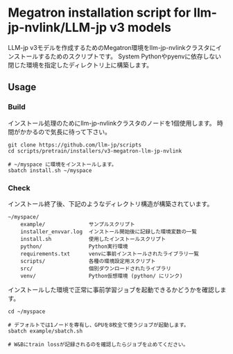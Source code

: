 # Megatron installation script for llm-jp-nvlink/LLM-jp v3 models

LLM-jp v3モデルを作成するためのMegatron環境をllm-jp-nvlinkクラスタにインストールするためのスクリプトです。
System Pythonやpyenvに依存しない閉じた環境を指定したディレクトリ上に構築します。

## Usage

### Build

インストール処理のためにllm-jp-nvlinkクラスタのノードを1個使用します。
時間がかかるので気長に待って下さい。

```shell
git clone https://github.com/llm-jp/scripts
cd scripts/pretrain/installers/v3-megatron-llm-jp-nvlink

# ~/myspace に環境をインストールします。
sbatch install.sh ~/myspace
```

### Check

インストール終了後、下記のようなディレクトリ構造が構築されています。

```
~/myspace/
    example/              サンプルスクリプト
    installer_envvar.log  インストール開始後に記録した環境変数の一覧
    install.sh            使用したインストールスクリプト
    python/               Python実行環境
    requirements.txt      venvに事前インストールされたライブラリ一覧
    scripts/              各種の環境設定用スクリプト
    src/                  個別ダウンロードされたライブラリ
    venv/                 Python仮想環境 (python/ にリンク)
```

インストールした環境で正常に事前学習ジョブを起動できるかどうかを確認します。

```shell
cd ~/myspace

# デフォルトでは1ノードを専有し、GPUを8枚全て使うジョブが起動します。
sbatch example/sbatch.sh

# W&Bにtrain lossが記録されるのを確認したらジョブを止めてください。
```

